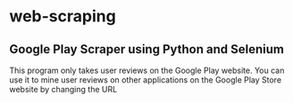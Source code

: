 # web-scraping
## Google Play Scraper using Python and Selenium
This program only takes user reviews on the Google Play website. You can use it to mine user reviews on other applications on the Google Play Store website by changing the URL

